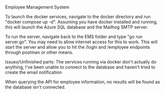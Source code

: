 Employee Management System

To launch the docker services, navigate to the docker directory and run "docker compose up -d".
Assuming you have docker installed and running, this will launch the Azure SQL database and the Mailhog SMTP server.

To run the server, navigate back to the EMS folder and type "go run server.go". You may need to allow internet access for this to work.
This will start the server and allow you to hit the /login and /employee endpoints through postman or other means.

Issues/Unfinished parts:
The services running via docker don't actually do anything, I've been unable to connect to the database and haven't 
tried to create the email notification

When querying the API for employee information, no results will be found as the database isn't connected.


